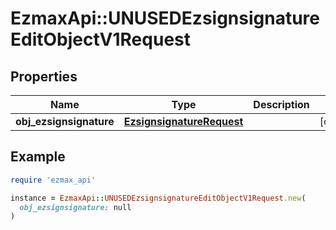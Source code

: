 # EzmaxApi::UNUSEDEzsignsignatureEditObjectV1Request

## Properties

| Name | Type | Description | Notes |
| ---- | ---- | ----------- | ----- |
| **obj_ezsignsignature** | [**EzsignsignatureRequest**](EzsignsignatureRequest.md) |  | [optional] |

## Example

```ruby
require 'ezmax_api'

instance = EzmaxApi::UNUSEDEzsignsignatureEditObjectV1Request.new(
  obj_ezsignsignature: null
)
```

